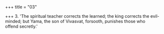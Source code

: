 +++
title = "03"

+++
3. 'The spiritual teacher corrects the learned; the king corrects the evil-minded; but Yama, the son of Vivasvat, forsooth, punishes those who offend secretly.'
